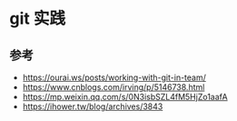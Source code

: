# git 实践

## 参考

- <https://ourai.ws/posts/working-with-git-in-team/>
- <https://www.cnblogs.com/irving/p/5146738.html>
- <https://mp.weixin.qq.com/s/0N3isbSZL4fM5HjZo1aafA>
- https://ihower.tw/blog/archives/3843
